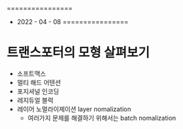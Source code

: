 ================
- 2022 - 04 - 08
================

# 트랜스포터의 모형 살펴보기 

- 소프트맥스
- 멀티 해드 어텐션
- 포지셔널 인코딩
- 레지듀얼 블럭
- 레이어 노멀라이제이션 layer nomalization
    - 여러가지 문제를 해결하기 위해서는 batch nomalization 


